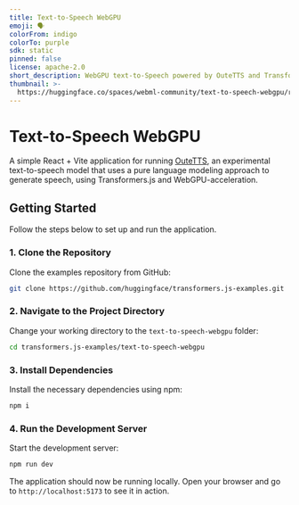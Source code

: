 ```yaml
---
title: Text-to-Speech WebGPU
emoji: 🗣️
colorFrom: indigo
colorTo: purple
sdk: static
pinned: false
license: apache-2.0
short_description: WebGPU text-to-Speech powered by OuteTTS and Transformers.js
thumbnail: >-
  https://huggingface.co/spaces/webml-community/text-to-speech-webgpu/resolve/main/banner.png
---
```


# Text-to-Speech WebGPU

A simple React + Vite application for running [OuteTTS](https://github.com/edwko/OuteTTS), an experimental text-to-speech model that uses a pure language modeling approach to generate speech, using Transformers.js and WebGPU-acceleration.

## Getting Started

Follow the steps below to set up and run the application.

### 1. Clone the Repository

Clone the examples repository from GitHub:

```sh
git clone https://github.com/huggingface/transformers.js-examples.git
```

### 2. Navigate to the Project Directory

Change your working directory to the `text-to-speech-webgpu` folder:

```sh
cd transformers.js-examples/text-to-speech-webgpu
```

### 3. Install Dependencies

Install the necessary dependencies using npm:

```sh
npm i
```

### 4. Run the Development Server

Start the development server:

```sh
npm run dev
```

The application should now be running locally. Open your browser and go to `http://localhost:5173` to see it in action.
